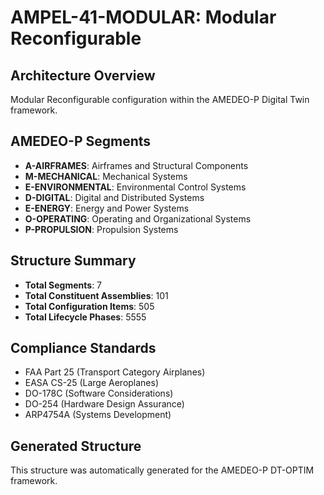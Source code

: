 # AMPEL-41-MODULAR: Modular Reconfigurable

## Architecture Overview
Modular Reconfigurable configuration within the AMEDEO-P Digital Twin framework.

## AMEDEO-P Segments
- **A-AIRFRAMES**: Airframes and Structural Components
- **M-MECHANICAL**: Mechanical Systems  
- **E-ENVIRONMENTAL**: Environmental Control Systems
- **D-DIGITAL**: Digital and Distributed Systems
- **E-ENERGY**: Energy and Power Systems
- **O-OPERATING**: Operating and Organizational Systems
- **P-PROPULSION**: Propulsion Systems

## Structure Summary
- **Total Segments**: 7
- **Total Constituent Assemblies**: 101
- **Total Configuration Items**: 505
- **Total Lifecycle Phases**: 5555

## Compliance Standards
- FAA Part 25 (Transport Category Airplanes)
- EASA CS-25 (Large Aeroplanes)
- DO-178C (Software Considerations)
- DO-254 (Hardware Design Assurance)
- ARP4754A (Systems Development)

## Generated Structure
This structure was automatically generated for the AMEDEO-P DT-OPTIM framework.
